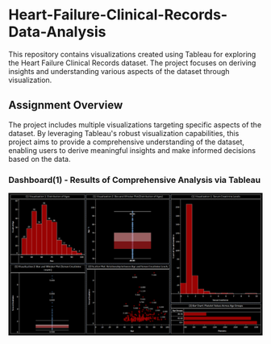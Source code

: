 # Heart-Failure-Clinical-Records-Data-Analysis

This repository contains visualizations created using Tableau for exploring the Heart Failure Clinical Records dataset. The project focuses on deriving insights and understanding various aspects of the dataset through visualization.

## Assignment Overview
The project includes multiple visualizations targeting specific aspects of the dataset. By leveraging Tableau's robust visualization capabilities, this project aims to provide a comprehensive understanding of the dataset, enabling users to derive meaningful insights and make informed decisions based on the data.

### Dashboard(1) - Results of Comprehensive Analysis via Tableau
![Training_Output](https://github.com/parth-panara/Heart-Failure-Clinical-Records-Data-Analysis/blob/main/Dashboard(1).png)


